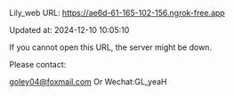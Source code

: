 Lily_web URL: https://ae6d-61-165-102-156.ngrok-free.app

Updated at: 2024-12-10 10:05:10

If you cannot open this URL, the server might be down.

Please contact: 

goley04@foxmail.com Or Wechat:GL_yeaH